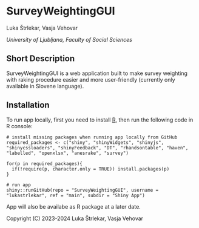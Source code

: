 
# SurveyWeightingGUI

Luka Štrlekar, Vasja Vehovar

*University of Ljubljana, Faculty of Social Sciences*

## Short Description

SurveyWeightingGUI is a web application built to make survey weighting  with raking procedure easier and more user-friendly (currently only available in Slovene language).

## Installation

To run app locally, first you need to install [R](https://cran.r-project.org/), then run the following code in R console: 

```
# install missing packages when running app locally from GitHub
required_packages <- c("shiny", "shinyWidgets", "shinyjs", "shinycssloaders", "shinyFeedback", "DT", "rhandsontable", "haven", "labelled", "openxlsx", "anesrake", "survey")

for(p in required_packages){
  if(!require(p, character.only = TRUE)) install.packages(p)
}

# run app
shiny::runGitHub(repo = "SurveyWeightingGUI", username = "lukastrlekar", ref = "main", subdir = "Shiny App")
```

App will also be availabe as R package at a later date.


Copyright (C) 2023-2024 Luka Štrlekar, Vasja Vehovar

